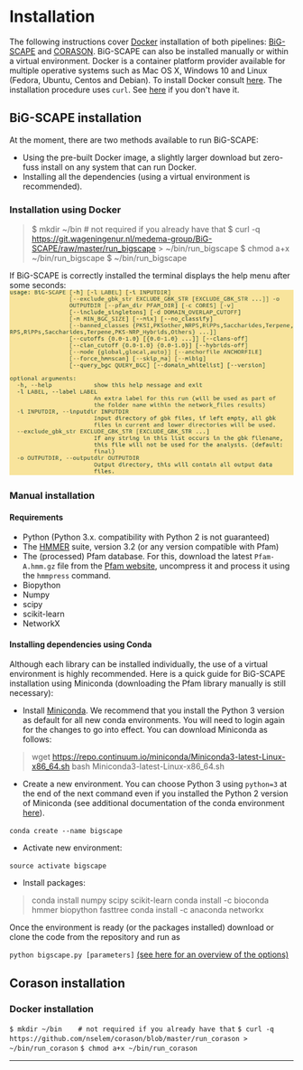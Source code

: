 
# Installation

The following instructions cover [Docker](https://www.docker.com/) installation of both pipelines: [BiG-SCAPE](#big-scape-installation) and [CORASON](#corason-installation). BiG-SCAPE can also be installed manually or within a virtual environment. Docker is a container platform provider available for multiple operative systems such as Mac OS X, Windows 10 and Linux (Fedora, Ubuntu, Centos and Debian). To install Docker consult [here](dockerInstall.md).
The installation procedure uses `curl`. See [here](curlInstallation.md) if you don't have it.

## BiG-SCAPE installation

At the moment, there are two methods available to run BiG-SCAPE:  

- Using the pre-built Docker image, a slightly larger download but zero-fuss install on any system that can run Docker.
- Installing all the dependencies (using a virtual environment is recommended).

### Installation using Docker

> $ mkdir ~/bin    # not required if you already have that
> $ curl -q https://git.wageningenur.nl/medema-group/BiG-SCAPE/raw/master/run_bigscape > ~/bin/run_bigscape
> $ chmod a+x ~/bin/run_bigscape
> $ ~/bin/run_bigscape

If BiG-SCAPE is correctly installed the terminal displays the help menu after some seconds:
![bigscape help](images/bigscape_help.png)

### Manual installation  

#### Requirements

* Python (Python 3.x. compatibility with Python 2 is not guaranteed)
* The [HMMER](http://hmmer.org/) suite, version 3.2 (or any version compatible with Pfam)
* The (processed) Pfam database. For this, download the latest `Pfam-A.hmm.gz`
file from the [Pfam website](ftp://ftp.ebi.ac.uk/pub/databases/Pfam/releases/), uncompress it and process it using the `hmmpress` command.
* Biopython
* Numpy
* scipy
* scikit-learn
* NetworkX

#### Installing dependencies using Conda

Although each library can be installed individually, the use of a virtual environment is highly recommended. Here is a quick guide for BiG-SCAPE installation using Miniconda (downloading the Pfam library manually is still necessary):

* Install [Miniconda](https://conda.io/miniconda.html). We recommend that you install the Python 3 version as default for all new conda environments. You will need to login again for the changes to go into effect. You can download Miniconda as follows:

> wget https://repo.continuum.io/miniconda/Miniconda3-latest-Linux-x86_64.sh
> bash Miniconda3-latest-Linux-x86_64.sh

* Create a new environment. You can choose Python 3 using `python=3` at the end of the next command even if you installed the Python 2 version of Miniconda (see additional documentation of the conda environment [here](https://conda.io/docs/)).

`conda create --name bigscape`

* Activate new environment:

`source activate bigscape`

* Install packages:

> conda install numpy scipy scikit-learn
> conda install -c bioconda hmmer biopython fasttree
> conda install -c anaconda networkx

Once the environment is ready (or the packages installed) download or clone the code from the repository and run as

`python bigscape.py [parameters]`
[(see here for an overview of the options)](https://git.wageningenur.nl/medema-group/BiG-SCAPE/wikis/parameters)


## Corason installation

### Docker installation

`$ mkdir ~/bin    # not required if you already have that`
`$ curl -q https://github.com/nselem/corason/blob/master/run_corason > ~/bin/run_corason`
`$ chmod a+x ~/bin/run_corason`

----------------
